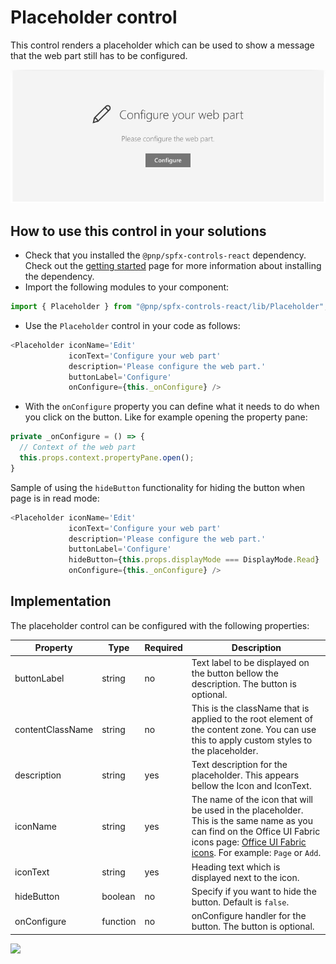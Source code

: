 # Placeholder control

This control renders a placeholder which can be used to show a message that the web part still has to be configured.

![Placeholder control output](../assets/Placeholder.png)

## How to use this control in your solutions

- Check that you installed the `@pnp/spfx-controls-react` dependency. Check out the [getting started](../../#getting-started) page for more information about installing the dependency.
- Import the following modules to your component:

```TypeScript
import { Placeholder } from "@pnp/spfx-controls-react/lib/Placeholder";
```

- Use the `Placeholder` control in your code as follows:

```TypeScript
<Placeholder iconName='Edit'
             iconText='Configure your web part'
             description='Please configure the web part.'
             buttonLabel='Configure'
             onConfigure={this._onConfigure} />
```

- With the `onConfigure` property you can define what it needs to do when you click on the button. Like for example opening the property pane:

```typescript
private _onConfigure = () => {
  // Context of the web part
  this.props.context.propertyPane.open();
}
```

Sample of using the `hideButton` functionality for hiding the button when page is in read mode:

```TypeScript
<Placeholder iconName='Edit'
             iconText='Configure your web part'
             description='Please configure the web part.'
             buttonLabel='Configure'
             hideButton={this.props.displayMode === DisplayMode.Read}
             onConfigure={this._onConfigure} />
```

## Implementation

The placeholder control can be configured with the following properties:

| Property | Type | Required | Description |
| ---- | ---- | ---- | ---- |
| buttonLabel | string | no | Text label to be displayed on the button bellow the description. The button is optional. |
| contentClassName | string | no | This is the className that is applied to the root element of the content zone. You can use this to apply custom styles to the placeholder. |
| description | string | yes | Text description for the placeholder. This appears bellow the Icon and IconText. |
| iconName | string | yes | The name of the icon that will be used in the placeholder. This is the same name as you can find on the Office UI Fabric icons page: [Office UI Fabric icons](https://dev.office.com/fabric#/styles/icons). For example: `Page` or `Add`. |
| iconText | string | yes | Heading text which is displayed next to the icon. |
| hideButton | boolean | no | Specify if you want to hide the button. Default is `false`. |
| onConfigure | function | no | onConfigure handler for the button. The button is optional. |

![](https://telemetry.sharepointpnp.com/sp-dev-fx-controls-react/wiki/controls/Placeholder)

